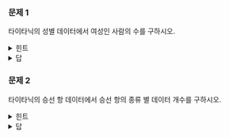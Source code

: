 ### 문제 1
타이타닉의 성별 데이터에서 여성인 사람의 수를 구하시오.
<details>
  <summary>힌트</summary>
  <div markdown="1">
    'female'이라는 '문자'의 수를 세기 위해 어떤 함수를 써야할까요?!
  </div>
</details>
<details>
  <summary>답</summary>
  <div markdown="1">
    ![das_3_1](https://github.com/sejongsmarcle/2023_Autumn_DataAnalysisStudy/assets/128217747/ee619ebe-ec8c-4719-8499-311c5a79bddb)

  </div>
</details>

### 문제 2
타이타닉의 승선 항 데이터에서 승선 항의 종류 별 데이터 개수를 구하시오.
<details>
  <summary>힌트</summary>
  <div markdown="1">
    이번 범위에서 엄청 핵심이었던 개념은 아니지만, 중요해서 넣어봤습니다</br>
    함수 딱 한 개만 쓰시면 끝납니다 ㅎㅎ 
  </div>
</details>
<details>
  <summary>답</summary>
  <div markdown="1">
    ![das_3_2](https://github.com/sejongsmarcle/2023_Autumn_DataAnalysisStudy/assets/128217747/b770948b-8bfe-400a-9cc1-7b672aa871e8)

  </div>
</details>
